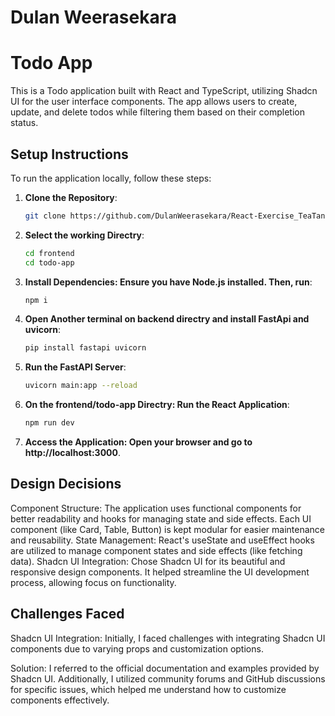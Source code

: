 # Dulan Weerasekara
# Todo App

This is a Todo application built with React and TypeScript, utilizing Shadcn UI for the user interface components. The app allows users to create, update, and delete todos while filtering them based on their completion status.

## Setup Instructions

To run the application locally, follow these steps:

1. **Clone the Repository**:
   ```bash
   git clone https://github.com/DulanWeerasekara/React-Exercise_TeaTang.git
2. **Select the working Directry**:
   ```bash
   cd frontend
   cd todo-app
3. **Install Dependencies: Ensure you have Node.js installed. Then, run**:
   ```bash
   npm i
4. **Open Another terminal on backend directry and install FastApi and uvicorn**:
   ```bash
   pip install fastapi uvicorn
5. **Run the FastAPI Server**:
   ```bash
   uvicorn main:app --reload
6. **On the frontend/todo-app Directry: Run the React Application**:
   ```bash
   npm run dev
7. **Access the Application: Open your browser and go to http://localhost:3000**.

## Design Decisions
Component Structure: The application uses functional components for better readability and hooks for managing state and side effects. Each UI component (like Card, Table, Button) is kept modular for easier maintenance and reusability.
State Management: React's useState and useEffect hooks are utilized to manage component states and side effects (like fetching data).
Shadcn UI Integration: Chose Shadcn UI for its beautiful and responsive design components. It helped streamline the UI development process, allowing focus on functionality.
## Challenges Faced
Shadcn UI Integration: Initially, I faced challenges with integrating Shadcn UI components due to varying props and customization options.

Solution: I referred to the official documentation and examples provided by Shadcn UI. Additionally, I utilized community forums and GitHub discussions for specific issues, which helped me understand how to customize components effectively.

   



